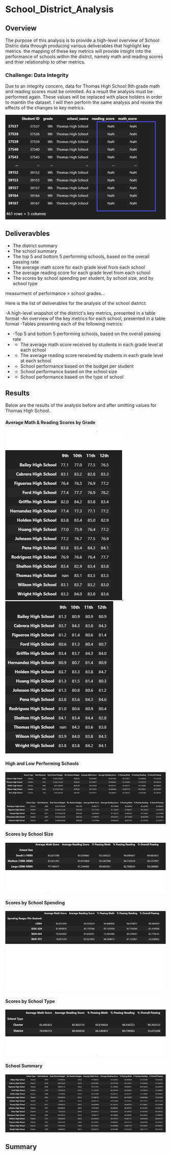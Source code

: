 # School_District_Analysis

## Overview 
The purpose of this analysis is to provide a high-level overview of School Distric data through producing various deliverables that highlight key metrics. the mapping of these key metrics will provide insight into the performance of schools within the distrct, namely math and reading scores and thier relationship to other metrics. 

### Challenge: Data Integrity 
Due to an integrity concern, data for Thomas High School 9th grade math and reading scores must be ommited. As a result the analysis must be performed again.
These values will be replaced with place holders in order to maintin the dataset. I will then perform the same analysis and review the effects of the changes to key metrics.

![nan](https://github.com/DonnieData/School_District_Analysis/blob/main/Resources/images/nan_frame_0.png)

## Deliveravbles 
- The district summary
- The school summary
- The top 5 and bottom 5 performing schools, based on the overall passing rate
- The average math score for each grade level from each school
- The average reading score for each grade level from each school
- The scores by school spending per student, by school size, and by school type


measurment of performance > school grades...

Here is the list of deliverables for the analysis of the school district: 

-A high-level snapshot of the district's key metrics, presented in a table format
-An overview of the key metrics for each school, presented in a table format
-Tables presenting each of the following metrics:
- -Top 5 and bottom 5 performing schools, based on the overall passing rate
- - The average math score received by students in each grade level at each school
- - The average reading score received by students in each grade level at each school
- - School performance based on the budget per student
- - School performance based on the school size 
- - School performance based on the type of school

## Results
Below are the results of the analysis before and after omitting values for Thomas High School. 


#### Average Math & Reading Scores by Grade 
![math_score](https://github.com/DonnieData/School_District_Analysis/blob/main/Resources/images/math_scores_by_grade_without_9th.png), ![reading scorey](https://github.com/DonnieData/School_District_Analysis/blob/main/Resources/images/reading_scores_by_grade_without_9th.png)
 
#### High and Low Performing Schools 
![high_low_observatiion](https://github.com/DonnieData/School_District_Analysis/blob/main/Resources/images/high_low_schools_without_9th.png)

#### Scores by School Size
![scoresbyschoolsize](https://github.com/DonnieData/School_District_Analysis/blob/main/Resources/images/score_by_school_size.png)

#### Scores by School Spending 
![Scores by School Spending](https://github.com/DonnieData/School_District_Analysis/blob/main/Resources/images/scores_by_school_spending%20.png)

#### Scores by School Type 
![Scores by type](https://github.com/DonnieData/School_District_Analysis/blob/main/Resources/images/score_by_school_type.png)

#### School Summary  
![Summary](https://github.com/DonnieData/School_District_Analysis/blob/main/Resources/images/school_summary_without_9th.png)


## Summary 





